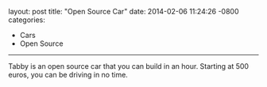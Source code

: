 layout: post
title:  "Open Source Car"
date:   2014-02-06 11:24:26 -0800
categories:
  - Cars
  - Open Source
---

Tabby is an open source car that you can build in an hour. Starting at 500 euros, you can be driving in no time. 
